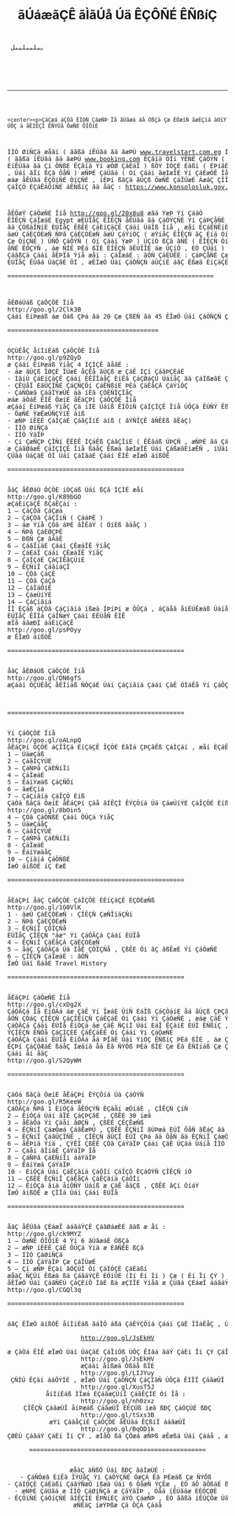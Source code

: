 <!DOCTYPE html PUBLIC "-//W3C//DTD HTML 3.2//EN">

<html>
  <head>
    <title>turky</title>

  </head>
     <body>
		  <h1><center>ãÚáæãÇÊ ãÌãÚå Úä ÊÇÔÑÉ ÊÑßíÇ</center></h1>
 <pre  />

<centr><p>	يبليبليبل

</p><centr>
  <hr color="#ff0000" />
	
	<center><p>ÇáÇæá áÇÒã ÊÍÖÑ ÇáæÑÞ Ïå ãÚãæá áå ÓßÇä Çæ ÊÕæíÑ ãæÈÇíá äÖíÝ ÚÔÇ ä åÊÍÊÇÌ ÊÑÝÚå ÕæÑÉ ÔÎÕíÉ
ÍÌÒ ØíÑÇä æåãí ( ããßä íÊÚãá ãä ãæÞÚ www.travelstart.com.eg 
ÍÌÒ ÝäÏÞ ( ããßä íÊÚãá ãä ãæÞÚ www.booking.com
ÊÇãíä ÕÍí ÝÊÑÉ ÇáÓÝÑ ( ÈíÊÚãá ãä Çí ÔÑßÉ ÊÇãíä Ýí æÓØ ÇáÈáÏ )
ßÔÝ ÍÓÇÈ Èäßí ( ÈÞíãÉ 20 ÇáÝ ãËáÇ , Úáí ãÏí ßÇã ÔåÑ )
æÑÞÉ ÇáÚãá ( Òí Çááí ãæÌæÏÉ Ýí ÇáÈæÓÊ Ïå 
https://www.facebook.com/groups/788052254541335/permalink/999473940065831/
æáæ åÊÚãá ÊÇÔíÑÉ ÒíÇÑÉ , íÈÞí ßãÇä ãÚÇß
ÕæÑÉ ÇáÏÚæÉ
ÃæáÇ ÇÏÎá Úáí ÇáãæÞÚ ÇáÎÇÕ ÈÇáÊÃÔíÑÉ áÊÑßíÇ ãä åäÇ :
https://www.konsolosluk.gov.tr/Visa

åÊÔæÝ ÇáÕæÑÉ Ïíå 
http://goo.gl/20x8u8
æãä ÝæÞ Ýí ÇáäÕ ÊÎÊÇÑ ÇáÏæáÉ 
Egypt
æÈÚÏåÇ ÊÎÊÇÑ åÊÚãá ãä ÇáÓÝÇÑÉ Ýí ÇáÞÇåÑÉ æáÇ ÇáÞäÕáíÉ ãä ÇÓßäÏÑíÉ
ÈÚÏåÇ ÊßÊÈ ÇáÈíÇäÇÊ Çááí ÚäÏß Ïíå , æåí ÈÇáÊÑÊíÈ :
ÇáÌäÓíÉ 
äæÚ ÇáÈÇÓÈæÑ 
ÑÞã ÇáÈÇÓÈæÑ 
äæÚ ÇáÝíÒÇ ( æÝíåÇ ÊÎÊÇÑ ãÇ Èíä ÓíÇÍíÉ Çæ ØÇáÈ Çæ ÒíÇÑÉ )
ÛÑÖ ÇáÓÝÑ ( Òí Çááí ÝæÞ )
ÚÇíÒ ßÇã ãÑÉ ( ÊÎÊÇÑ ÓíäÌá áæ Çæá ãÑÉ ÊÓÇÝÑ , áæ ÑÍÊ ÞÈá ßÏÉ ÊÎÊÇÑ ãÊÚÏÏÉ áæ ÚÇíÒ , ÈÓ ÇÛáí )
ÈÚÏåÇ ÊÎÊÇÑ ÇáãßÇä Çááí åÊÞÏã Ýíå æåí :
ÇáÏæáÉ : ãÕÑ
ÇáÈÚËÉ : ÇáÞÇåÑÉ Çæ ÇÓßäÏÑíÉ
ÈÚÏåÇ ÊÚãá ÚáÇãÉ ÕÍ , æÊÏæÓ Úáí ÇáÒÑÇÑ
áÛÇíÉ áãÇ Êßæä ÈíÇäÇÊß Òí ßÏÉ
http://goo.gl/qG77xe
<br />========================================================<br/>
<pre  />
åÊØáÚáß ÇáÔÇÔÉ Ïíå 
http://goo.gl/2Clk3B
Çááí ÈíÞæáß áæ Óäß ÇÞá ãä 20 Çæ ÇßÈÑ ãä 45 ÊÏæÓ Úáí ÇáÒÑÇÑ ÇáÇÍãÑ ÚÔÇä ÊÚãá ÝíÒÇ ÇáßÊÑæäí , ÛíÑ ßÏÉ ÏæÓ Úáí ÇáÇÎÖÑ
<br/>=========================================<br/>
<pre  />
ÓÇÚÊåÇ åíÌíÈáß ÇáÔÇÔÉ Ïíå
http://goo.gl/p9ZQyD
æ Çááí ÈíÞæáß ÝíåÇ 4 ÍÇÌÇÊ ãåãÉ : 
- áæ ãÚÇß ÎØÇÈ ÏÚæÉ åÇÊå ãÚÇß æ ÇäÊ ÌÇí ÇáãÞÇÈáÉ 
- ÌãíÚ ÇáÈíÇäÇÊ Çááí ÈÊÏÎáåÇ ÈíÊã ÇáÇØáÇÚ ÚáíåÇ ãä ÇáÍßæãÉ ÇáÊÑßíÉ 
- ÇÊÚåÏ ÈãÛÇÏÑÉ ÇáÇÑÇÖí ÇáÊÑßíÉ ÞÈá ÇäÊåÇÁ ÇáÝíÒÇ 
- ÇáÑÓæã ÇáãÏÝæÚÉ áä íÊã ÇÓÊÑÏÇÏåÇ
æáæ äÒáÊ ÊÍÊ ÔæíÉ åÊáÇÞí ÇáÔÇÔÉ Ïíå
æÇááí ÈíÞæáß ÝíåÇ Çä íÌÈ Úáíß ÊÍÖíÑ ÇáÍÇÌÇÊ Ïíå ÚÔÇä ÊÚÑÝ Êßãá ÇáÇÓÊãÇÑÉ æåí :
- ÕæÑÉ ÝæÊæÛÑÇÝíÉ áíß
- æÑÞ íËÈÊ ÇáÍÇáÉ ÇáãÇÏíÉ áíß ( ãÝÑÏÇÊ ãÑÊÈß ãËáÇ)
- ÍÌÒ ØíÑÇä 
- ÍÌÒ ÝäÏÞ 
- Çí ÇæÑÇÞ ÇÎÑí ÊËÈÊ ÍÇáÊß ÇáãÇÏíÉ ( ÊÊãáß ÚÞÇÑ , æÑÞÉ ãä ÇáÔÛá ÚäÏß , ÍÓÇÈ Èäßí )
æ ÇáãØáæÈ ÇáÍÇÌÇÊ Ïíå ßáåÇ Êßæä ãæÌæÏÉ Úáí ÇáßæãÈíæÊÑ , íÚäí ÊÚãáåÇ ÓßÇä ÚÔÇä åÊÚãáåÇ ÇÈáæÏ ÍÇáÇ Úáí ÇáãæÞÚ
ÇÚãá ÚáÇãÉ ÕÍ Úáí ÇáÌãáÉ Çááí ÊÍÊ æÏæÓ äíßÓÊ
<br/>================================================<br/>
<pre  />
åäÇ åÊØáÚ ÔÇÔÉ íÓÇáß Úáí ßÇã ÍÇÌÉ æåí
http://goo.gl/K89bGO
æÇáÈíÇäÇÊ ßÇáÊÇáí :
1 – ÇáÇÓã ÇáÇæá
2 – ÇáÇÓã ÇáÇÎíÑ ( ÇááÞÈ )
3 – áæ Ýíå ÇÓã áÞÈ ãÎÊáÝ ( ÓíÈß ãäåÇ )
4 – ÑÞã ÇáÈØÇÞÉ 
5 – ÐßÑ Çæ ãÄäË
6 – ÇáãÏíäÉ Çááí ÇÊæáÏÊ ÝíåÇ 
7 – ÇáÈáÏ Çááí ÇÊæáÏÊ ÝíåÇ 
8 – ÇáÍÇáÉ ÇáÇÌÊãÇÚíÉ 
9 – ÊÇÑíÎ ÇáãíáÇÏ 
10 – ÇÓã ÇáÇÈ
11 – ÇÓã ÇáÇã 
12 – ÇáÌäÓíÉ
13 – ÇáæÙíÝÉ 
14 – ÇáÇíãíá
ÎÏ ÈÇáß áÇÒã ÇáÇíãíá íßæä ÍÞíÞí æ ÔÛÇá , áÇäåã åíÈÚÊæáß Úáíå ßæÏ ÊÏÎáå ÚÔÇä Êßãá
ÈÚÏåÇ ÊÏÎá ÇáÍÑæÝ Çááí ÈÊÙåÑ ÊÍÊ
æÏå äãæÐÌ ááÈíÇäÇÊ
http://goo.gl/psPOyy
æ ÊÏæÓ äíßÓÊ
<br/>================================================<br/>
<pre  />
åäÇ åÊØáÚß ÇáÔÇÔÉ Ïíå
http://goo.gl/DN6gfS
æÇááí ÓÇÚÊåÇ åÊÌíáß ÑÓÇáÉ Úáí ÇáÇíãíá Çááí ÇäÊ ÓÌáÊå Ýí ÇáÔÇÔÉ Çááí ÝÇÊÊ , ÊÏÎá ÇáßæÏ åäÇ æ ÊÏæÓ äíßÓÊ
<br />
<br/>================================================<br/>
<pre  />
Ýí ÇáÔÇÔÉ Ïíå
http://goo.gl/oALnpQ
åÊáÇÞí ÔÇÔÉ áÇÏÎÇá ÈíÇäÇÊ ÎÇÕÉ ÈãÍá ÇÞÇãÊß ÇáÍÇáí , æåí ÈÇáÊÑÊíÈ : 
1 – ÚäæÇäß 
2 – ÇáãÍÇÝÙÉ
3 – ÇáÑÞã ÇáÈÑíÏí
4 – ÇáÏæáÉ 
5 – ÊáíÝæäß ÇáÇÑÖí
6 – ãæÈÇíá 
7 – ÇáÇíãíá ÇáÎÇÕ Èíß
ÇäÒá ßãÇä ÔæíÉ åÊáÇÞí Çäå ãÍÊÇÌ ÊÝÇÕíá Úä ÇáæÙíÝÉ ÇáÎÇÕÉ Èíß
http://goo.gl/8bOin5
4 – ÇÓã ÇáÔÑßÉ Çááí ÔÛÇá ÝíåÇ
5 – ÚäæÇäåÇ
6 – ÇáãÍÇÝÙÉ
7 – ÇáÑÞã ÇáÈÑíÏí
8 - ÇáÏæáÉ
9 – ÊáíÝæäåÇ
10 – Çíãíá ÇáÔÑßÉ
ÏæÓ äíßÓÊ íÇ ÈæÈ
<br/>================================================<br/>
<pre  />
åÊáÇÞí åäÇ ÇáÔÇÔÉ ÇáÎÇÕÉ ÈÈíÇäÇÊ ÈÇÓÈæÑß
http://goo.gl/1G0VlK
1 - äæÚ ÇáÈÇÓÈæÑ : ÇÎÊÇÑ ÇæÑÏíäÇÑí
2 – ÑÞã ÇáÈÇÓÈæÑ
3 – ÊÇÑíÎ ÇÕÏÇÑå 
ÈÚÏåÇ ÇÎÊÇÑ "äæ" Ýí ÇáÓÄÇá Çááí ÈÚÏå
4 – ÊÇÑíÎ ÇäÊåÇÁ ÇáÈÇÓÈæÑ 
5 – åäÇ ÇáÓÄÇá Úä ÌåÉ ÇÕÏÇÑå , ÇßÊÈ Òí ãÇ ãßÊæÈ Ýí ÇáÕæÑÉ 
6 – ÇÎÊÇÑ ÇáÏæáÉ : ãÕÑ
ÏæÓ Úáí ßáãÉ Travel History
<br/>================================================<br/>
<pre  />
åÊáÇÞí ÇáÕæÑÉ Ïíå
http://goo.gl/cxDg2X
ÇáÓÄÇá Ïå ÈíÓÃá áæ ÇäÊ Ýí ÏæáÉ ÛíÑ ÈáÏß ÇáÇÕáíÉ åá ãÚÇß ÇÞÇãÉ ÚÔÇä ÊÑÌÚ , Ýáæ ÇäÊ Ýí 
ãÕÑ ÇÕáÇ ÇÎÊÇÑ ÇáÇÎÊíÇÑ ÇáÊÇáÊ Òí Çááí Ýí ÇáÕæÑÉ , æáæ ÇäÊ Ýí ÈáÏ ÊÇäíÉ æ ãÚÇß ÇÞÇãÉ ÇÎÊÇÑ ÇíæÉ
ÇáÓÄÇá Çááí ÈÚÏå ÈíÓÇá áæ ÇäÊ ÑÇíÍ Úáí ÈáÏ ÊÇäíÉ ÈÚÏ ÊÑßíÇ , åá ãÚÇß ÝíÒÇ ááÏæáÉ ÇáÊÇäíÉ Ïíå , 
ÝÇÎÊÇÑ ÈÑÖå ÇáÇÌÇÈÉ ÇáÊÇáÊÉ Òí Çááí Ýí ÇáÕæÑÉ
ÇáÓÄÇá Çááí ÈÚÏå ÈíÓÃá åá ÞÏãÊ Úáí ÝíÒÇ ÊÑßíÇ ÞÈá ßÏÉ , áæ Çæá ãÑÉ ÇÎÊÇÑ äæ , áæ ÞÏãÊ ÞÈá ßÏÉ ÇÎÊÇÑ íÓ
ÈÇÞí ÇáÇÓÆáÉ ßáåÇ Íæáíä åá Êã ÑÝÖß ÞÈá ßÏÉ Çæ Êã ÊÑÍíáß Çæ ÇÏÇäÊß ÈÌÑíãÉ æ åßÐÇ , ÇÎÊÇÑ Ýíåã ßáåã äæ
Çááí åí åäÇ
http://goo.gl/S2QyWH
<br/>================================================<br/>
<pre  />
ÇäÒá ßãÇä ÔæíÉ åÊáÇÞí ÊÝÇÕíá Úä ÇáÓÝÑ
http://goo.gl/R5KeeW
ÇáÓÄÇá ÑÞã 1 ÈíÓÇá åÊÓÇÝÑ ÈÇäåí æÓíáÉ , ÇÎÊÇÑ ÇíÑ 
2 – ÈíÓÇá Úáí ãÏÉ ÇáÇÞÇãÉ , ÇßÊÈ 30 íæã 
3 – åÊäÒá Ýí Çäåí ãØÇÑ , ÇßÊÈ ÇÊÇÊæÑß 
4 – ÊÇÑíÎ ÇáæÕæá ÇáãÊæÞÚ , ÇßÊÈ ÊÇÑíÎ ãÚÞæá ÈÚÏ ÔåÑ ãËáÇ ãä ÇáãÞÇÈáÉ 
5 – ÊÇÑíÎ ÇáãÛÇÏÑÉ , ÇÎÊÇÑ ãÚÇÏ ÈÚÏ ÇÞá ãä ÔåÑ ãä ÊÇÑíÎ ÇáæÕæá 
6 – åÊÞíã Ýíä , ÇÝÊÍ ÇßÊÈ ÇÓã ÇáÝäÏÞ Çááí ÇäÊ ÚÇãá Úáíå ÍÌÒ ÍÞíÞí Çæ æåãí æ ÇßÊÈ ÚäæÇäå
7 – Çäåí ãÏíäÉ ÇáÝäÏÞ Ïå 
8 – ÇáÑÞã ÇáÈÑíÏí ááÝäÏÞ 
9 – ÊáíÝæä ÇáÝäÏÞ 
10 - ÈíÓÇá Úáí ÇáÊÇãíä ÇáÕÍí ÇáÎÇÕ ÈÇáÓÝÑ ÇÎÊÇÑ íÓ
11 – ÇßÊÈ ÊÇÑíÎ ÇäÊåÇÁ ÇáÊÇãíä ÇáÕÍí 
12 – ÈíÓÇá ãíä åíÕÑÝ Úáíß æ ÇäÊ åäÇß , ÇßÊÈ ãÇí ÓíáÝ
ÏæÓ äíßÓÊ æ ÇÏÎá Úáí Çááí ÈÚÏå
<br/>================================================<br/>
<pre  />
åäÇ åÊÚãá ÇÈáæÏ ááãáÝÇÊ ÇáãØáæÈÉ ãäß æ åí :
http://goo.gl/ck9MYZ
1 – ÕæÑÉ ÔÎÕíÉ 4 Ýí 6 ãÚãæáÉ ÓßÇä 
2 – æÑÞ íËÈÊ ÇäÊ ÔÛÇá Ýíä æ ÈãÑÊÈ ßÇã 
3 – ÍÌÒ ÇáØíÑÇä 
4 – ÍÌÒ ÇáÝäÏÞ Çæ ÇáÏÚæÉ 
5 – Çí æÑÞ ÊÇäí ãÓÇÚÏ Òí ÇáÍÓÇÈ ÇáÈäßí
æåäÇ ÑÇÚí Êßæä ßá ÇáãáÝÇÊ ÈÕíÛÉ (Ìí Èí Ìí ) Çæ ( Èí Ïí ÇÝ ) , æÍÌã ßá ãáÝ ãíÒíÏÔ Úä 2 ãíÌÇ
åÊÏæÓ Úáí ÇáãÑÈÚ ÇáÇÈíÖ ÌäÈ ßá æÇÍÏÉ Ýíåã æ ÇÚãá ÇÈáæÏ ááãáÝ åíßæä Òí ÇáÕæÑÉ Ïíå
http://goo.gl/CGQl3q
<br/>================================================<br/>
<pre  />
áãÇ ÊÏæÓ äíßÓÊ åíÌíÈáß ãáÎÕ áßá ÇáÊÝÇÕíá Çááí ÇäÊ ÏÎáÊåÇ , ÚÔÇä ÊÑÇÌÚ ÚáíåÇ ÓÑíÚÇ Òí åäÇ
    	<a href="https://www.facebook.com/groups/1526116664351962/permalink/1639964469633847/"target="_blank"><center>http://goo.gl/JsEkHV<center></a>
æ ÇäÒá ÊÍÊ æÏæÓ Úáí ÚáÇãÉ ÇáÏíÓß ÚÔÇ ÊÍãá ãáÝ ÇáÈí Ïí ÇÝ ÇáÎÇÕ ÈÇáãÞÇÈáÉ
http://goo.gl/JsEkHV
æÇááí åíßæä Ôßáå ßÏÉ
http://goo.gl/LIJYuy
ÇÑÌÚ ÊÇäí ááÕÝÍÉ , æÏæÓ Úáí ÇáÒÑÇÑ ÇáÇÍãÑ ÚÔÇä ÊÍÏÏ ÇáãæÚÏ
http://goo.gl/XusT5J
åíÌíÈáß ÌÏæá ÈÇáãæÇÚíÏ ÇáãÊÇÍÉ Òí Ïå : 
http://goo.gl/nh0zxz
ÇÎÊÇÑ ÇáãæÚÏ åíÞæáß ÇáãæÚÏ ÈÊÇÚß íæã ßÐÇ ÇáÓÇÚÉ ßÐÇ
http://goo.gl/tSxs3B
æÝí ÇáäåÇíÉ ÇáÔÇÔÉ åÊÚãá ÊÇßíÏ ááãæÚÏ
http://goo.gl/BqOD1k
ÇØÈÚ ÇáãáÝ ÇáÈí Ïí ÇÝ , æÌåÒ ßá ÇÕæá æÑÞß æÊæßá Úáí Çááå , æÑÈäÇ íæÝÞß
<br/>================================================<br/>
<pre  />
æåäÇ äÑßÒ Úáí ßÐÇ ãáÍæÙÉ :
- ÇáÑÓæã ÈíÊã ÏÝÚåÇ Ýí ÇáÓÝÇÑÉ ÓæÇÁ Êã ÞÈæáß Çæ ÑÝÖß 
- ÇáÍÓÇÈ ÇáÈäßí ÇáãÝÑæÖ íßæä Úáí 6 ÔåæÑ ÝÇÊæ , ÈÓ ãÔ ãÔßáÉ ßÈíÑÉ áæ ÇÞá ãä ßÏÉ ÈÔæíÉ , ÈÓ ãä ÇáÇÓÈæÚ Çááí ÝÇÊ 
- æÑÞÉ ÇáÚãá æ ÍÌÒ ÇáØíÑÇä æ ÇáÝäÏÞ , Óåá íÊÚãáæ ÈÈÓÇØÉ 
- ÊÇÔíÑÉ ÇáÒíÇÑÉ ãÍÊÇÌÉ ÊÞÑíÈÇ äÝÓ ÇáæÑÞ , ÈÓ ããßä íÊÛÇÖæ Úä æÑÞÉ ÇáÔÛá æ ÇáÍÓÇÈ ÇáÈäßí
æÑÈäÇ íæÝÞßæ Çä ÔÇÁ Çááå
</center></p>

     </body>
</html>
